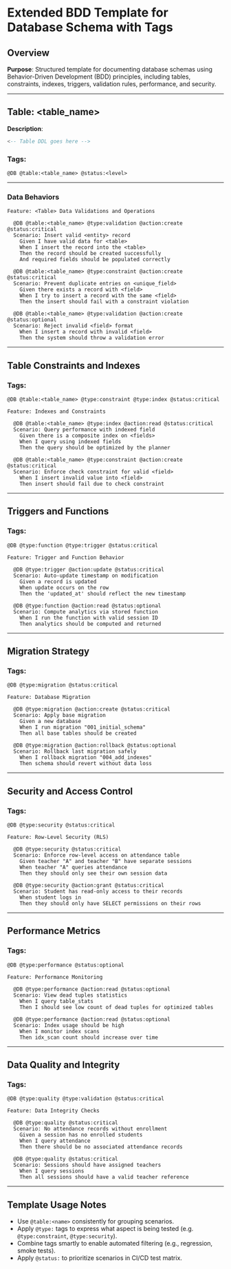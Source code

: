 
# Extended BDD Template for Database Schema with Tags

## Overview

**Purpose**: Structured template for documenting database schemas using Behavior-Driven Development (BDD) principles, including tables, constraints, indexes, triggers, validation rules, performance, and security.

---

## Table: <table_name>

**Description**: <Purpose of the table>

```sql
<-- Table DDL goes here -->
```

### Tags:
`@DB @table:<table_name> @status:<level>`

---

### Data Behaviors

```gherkin
Feature: <Table> Data Validations and Operations

  @DB @table:<table_name> @type:validation @action:create @status:critical
  Scenario: Insert valid <entity> record
    Given I have valid data for <table>
    When I insert the record into the <table>
    Then the record should be created successfully
    And required fields should be populated correctly

  @DB @table:<table_name> @type:constraint @action:create @status:critical
  Scenario: Prevent duplicate entries on <unique_field>
    Given there exists a record with <field>
    When I try to insert a record with the same <field>
    Then the insert should fail with a constraint violation

  @DB @table:<table_name> @type:validation @action:create @status:optional
  Scenario: Reject invalid <field> format
    When I insert a record with invalid <field>
    Then the system should throw a validation error
```

---

## Table Constraints and Indexes

### Tags:
`@DB @table:<table_name> @type:constraint @type:index @status:critical`

```gherkin
Feature: Indexes and Constraints

  @DB @table:<table_name> @type:index @action:read @status:critical
  Scenario: Query performance with indexed field
    Given there is a composite index on <fields>
    When I query using indexed fields
    Then the query should be optimized by the planner

  @DB @table:<table_name> @type:constraint @action:create @status:critical
  Scenario: Enforce check constraint for valid <field>
    When I insert invalid value into <field>
    Then insert should fail due to check constraint
```

---

## Triggers and Functions

### Tags:
`@DB @type:function @type:trigger @status:critical`

```gherkin
Feature: Trigger and Function Behavior

  @DB @type:trigger @action:update @status:critical
  Scenario: Auto-update timestamp on modification
    Given a record is updated
    When update occurs on the row
    Then the 'updated_at' should reflect the new timestamp

  @DB @type:function @action:read @status:optional
  Scenario: Compute analytics via stored function
    When I run the function with valid session ID
    Then analytics should be computed and returned
```

---

## Migration Strategy

### Tags:
`@DB @type:migration @status:critical`

```gherkin
Feature: Database Migration

  @DB @type:migration @action:create @status:critical
  Scenario: Apply base migration
    Given a new database
    When I run migration "001_initial_schema"
    Then all base tables should be created

  @DB @type:migration @action:rollback @status:optional
  Scenario: Rollback last migration safely
    When I rollback migration "004_add_indexes"
    Then schema should revert without data loss
```

---

## Security and Access Control

### Tags:
`@DB @type:security @status:critical`

```gherkin
Feature: Row-Level Security (RLS)

  @DB @type:security @status:critical
  Scenario: Enforce row-level access on attendance table
    Given teacher "A" and teacher "B" have separate sessions
    When teacher "A" queries attendance
    Then they should only see their own session data

  @DB @type:security @action:grant @status:critical
  Scenario: Student has read-only access to their records
    When student logs in
    Then they should only have SELECT permissions on their rows
```

---

## Performance Metrics

### Tags:
`@DB @type:performance @status:optional`

```gherkin
Feature: Performance Monitoring

  @DB @type:performance @action:read @status:optional
  Scenario: View dead tuples statistics
    When I query table_stats
    Then I should see low count of dead tuples for optimized tables

  @DB @type:performance @action:read @status:optional
  Scenario: Index usage should be high
    When I monitor index scans
    Then idx_scan count should increase over time
```

---

## Data Quality and Integrity

### Tags:
`@DB @type:quality @type:validation @status:critical`

```gherkin
Feature: Data Integrity Checks

  @DB @type:quality @status:critical
  Scenario: No attendance records without enrollment
    Given a session has no enrolled students
    When I query attendance
    Then there should be no associated attendance records

  @DB @type:quality @status:critical
  Scenario: Sessions should have assigned teachers
    When I query sessions
    Then all sessions should have a valid teacher reference
```

---

## Template Usage Notes

- Use `@table:<name>` consistently for grouping scenarios.
- Apply `@type:` tags to express what aspect is being tested (e.g. `@type:constraint`, `@type:security`).
- Combine tags smartly to enable automated filtering (e.g., regression, smoke tests).
- Apply `@status:` to prioritize scenarios in CI/CD test matrix.
